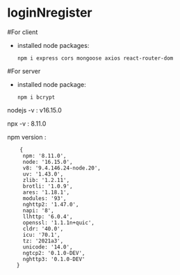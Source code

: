 # loginNregister


#For client

- installed node packages:
  
  ```
  npm i express cors mongoose axios react-router-dom
  ```
  
  
 #For server
 -  installed node package:
    ```
    npm i bcrypt
    ```
    
 nodejs -v : v16.15.0
 
 npx -v : 8.11.0

 npm version : 
 ```
     {
      npm: '8.11.0',
      node: '16.15.0',
      v8: '9.4.146.24-node.20',
      uv: '1.43.0',
      zlib: '1.2.11',
      brotli: '1.0.9',
      ares: '1.18.1',
      modules: '93',
      nghttp2: '1.47.0',
      napi: '8',
      llhttp: '6.0.4',
      openssl: '1.1.1n+quic',
      cldr: '40.0',
      icu: '70.1',
      tz: '2021a3',
      unicode: '14.0',
      ngtcp2: '0.1.0-DEV',
      nghttp3: '0.1.0-DEV'
    }
  ```

